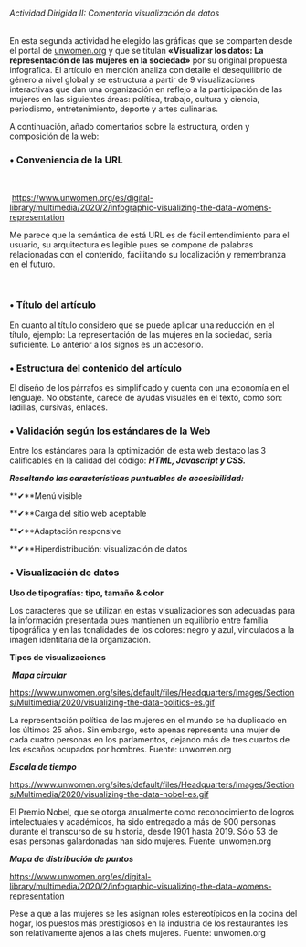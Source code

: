 ###### Actividad Dirigida II: Comentario visualización de datos



En esta segunda actividad he elegido las gráficas que se comparten desde el portal de [unwomen.org](http://unwomen.org) y que se titulan **«Visualizar los datos: La representación de las mujeres en la sociedad»** por su original propuesta infografica. El artículo en mención analiza con detalle el desequilibrio de género a nivel global y se estructura a partir de 9 visualizaciones interactivas que dan una organización en reflejo a la participación de las mujeres en las siguientes áreas: política, trabajo, cultura y ciencia, periodismo, entretenimiento, deporte y artes culinarias. 



A continuación, añado comentarios sobre la estructura, orden y composición de la web:

 

### •      Conveniencia de la URL

​     

​    https://www.unwomen.org/es/digital-library/multimedia/2020/2/infographic-visualizing-the-data-womens-representation  

 

 Me parece que la semántica de está URL es de fácil entendimiento para el usuario, su arquitectura es legible pues se compone de palabras relacionadas con el contenido, facilitando su localización y remembranza en el futuro. 

​    

### •      Título del artículo

En cuanto al título considero que se puede aplicar una reducción en el título, ejemplo: La representación de las mujeres en la sociedad, seria suficiente. Lo anterior a los signos es un accesorio.

 

### •      Estructura del contenido del artículo

 

El diseño de los párrafos es simplificado y cuenta con una economía en el lenguaje. No obstante, carece de ayudas visuales en el texto, como son: ladillas, cursivas, enlaces. 

 

### •      Validación según los estándares de la Web

 

Entre los estándares para la optimización de esta web destaco las 3 calificables en la calidad del código: ***HTML, Javascript y CSS.***

 ***Resaltando las características puntuables de accesibilidad:***  

**✔**Menú visible 

**✔**Carga del sitio web aceptable 

**✔**Adaptación responsive 

**✔**Hiperdistribución: visualización de datos 

 

### •      Visualización de datos  



**Uso de tipografías: tipo, tamaño & color**

Los caracteres que se utilizan en estas visualizaciones son adecuadas para la información presentada pues mantienen un equilibrio entre familia tipográfica y en las tonalidades de los colores: negro y azul, vinculados a la imagen identitaria de la organización. 

**Tipos de visualizaciones**



​     ***Mapa circular***

https://www.unwomen.org/sites/default/files/Headquarters/Images/Sections/Multimedia/2020/visualizing-the-data-politics-es.gif

La representación política de las mujeres en el mundo se ha duplicado en los últimos 25 años. Sin embargo, esto apenas representa una mujer de  cada cuatro personas en los parlamentos, dejando más de tres cuartos de  los escaños ocupados por hombres. Fuente: unwomen.org  

***Escala de tiempo***

https://www.unwomen.org/sites/default/files/Headquarters/Images/Sections/Multimedia/2020/visualizing-the-data-nobel-es.gif

El Premio Nobel, que se otorga anualmente como reconocimiento de logros  intelectuales y académicos, ha sido entregado a más de 900 personas  durante el transcurso de su historia, desde 1901 hasta 2019. Sólo 53 de  esas personas galardonadas han sido mujeres.  Fuente: unwomen.org  



***Mapa de distribución de puntos***

https://www.unwomen.org/es/digital-library/multimedia/2020/2/infographic-visualizing-the-data-womens-representation

Pese a que a las mujeres se les asignan roles estereotípicos en la  cocina del hogar, los puestos más prestigiosos en la industria de los  restaurantes les son relativamente ajenos a las chefs mujeres. Fuente: unwomen.org  

